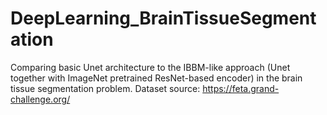 # DeepLearning_BrainTissueSegmentation
Comparing basic Unet architecture to the IBBM-like approach (Unet together with ImageNet pretrained ResNet-based encoder) in the brain tissue segmentation problem. Dataset source: https://feta.grand-challenge.org/
